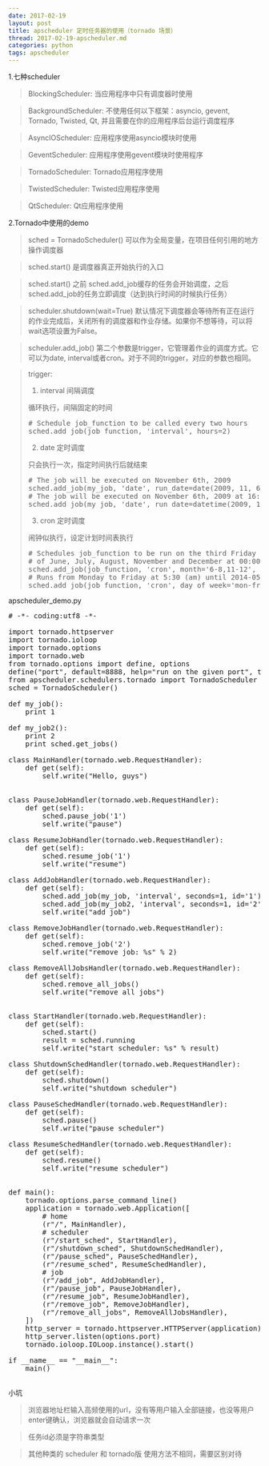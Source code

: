 ```yaml
---
date: 2017-02-19
layout: post
title: apscheduler 定时任务器的使用（tornado 场景）
thread: 2017-02-19-apscheduler.md
categories: python
tags: apscheduler
---
```



1.七种scheduler

> BlockingScheduler: 当应用程序中只有调度器时使用

> BackgroundScheduler: 不使用任何以下框架：asyncio, gevent, Tornado, Twisted, Qt, 并且需要在你的应用程序后台运行调度程序

> AsyncIOScheduler: 应用程序使用asyncio模块时使用

> GeventScheduler: 应用程序使用gevent模块时使用程序

> TornadoScheduler: Tornado应用程序使用

> TwistedScheduler: Twisted应用程序使用

> QtScheduler: Qt应用程序使用



2.Tornado中使用的demo

> sched = TornadoScheduler() 可以作为全局变量，在项目任何引用的地方操作调度器

> sched.start() 是调度器真正开始执行的入口

> sched.start() 之前 sched.add_job缓存的任务会开始调度，之后 sched.add_job的任务立即调度（达到执行时间的时候执行任务） 

> scheduler.shutdown(wait=True) 默认情况下调度器会等待所有正在运行的作业完成后，关闭所有的调度器和作业存储。如果你不想等待，可以将wait选项设置为False。

> scheduler.add_job() 第二个参数是trigger，它管理着作业的调度方式。它可以为date, interval或者cron。对于不同的trigger，对应的参数也相同。

> trigger:
> 
> 1) interval 间隔调度
> 
> 循环执行，间隔固定的时间
> <pre>
> # Schedule job_function to be called every two hours
> sched.add_job(job_function, 'interval', hours=2)
> </pre>
> 
> 2) date 定时调度
> 
> 只会执行一次，指定时间执行后就结束
> <pre>
> # The job will be executed on November 6th, 2009
> sched.add_job(my_job, 'date', run_date=date(2009, 11, 6), args=['text'])
> # The job will be executed on November 6th, 2009 at 16:30:05
> sched.add_job(my_job, 'date', run_date=datetime(2009, 11, 6, 16, 30, 5), args=['text'])
> </pre>
> 
> 3) cron 定时调度
> 
> 闹钟似执行，设定计划时间表执行
> <pre>
> # Schedules job_function to be run on the third Friday
> # of June, July, August, November and December at 00:00, 01:00, 02:00 and 03:00
> sched.add_job(job_function, 'cron', month='6-8,11-12', day='3rd fri', hour='0-3')
> # Runs from Monday to Friday at 5:30 (am) until 2014-05-30 00:00:00
> sched.add_job(job_function, 'cron', day_of_week='mon-fri', hour=5, minute=30, end_date='2014-05-30')
> </pre>


apscheduler_demo.py
<pre>
# -*- coding:utf8 -*-

import tornado.httpserver
import tornado.ioloop
import tornado.options
import tornado.web
from tornado.options import define, options
define("port", default=8888, help="run on the given port", type=int)
from apscheduler.schedulers.tornado import TornadoScheduler
sched = TornadoScheduler()

def my_job():
    print 1

def my_job2():
    print 2
    print sched.get_jobs()

class MainHandler(tornado.web.RequestHandler):
    def get(self):
        self.write("Hello, guys")


class PauseJobHandler(tornado.web.RequestHandler):
    def get(self):
        sched.pause_job('1')
        self.write("pause")

class ResumeJobHandler(tornado.web.RequestHandler):
    def get(self):
        sched.resume_job('1')
        self.write("resume")

class AddJobHandler(tornado.web.RequestHandler):
    def get(self):
        sched.add_job(my_job, 'interval', seconds=1, id='1')
        sched.add_job(my_job2, 'interval', seconds=1, id='2')
        self.write("add job")

class RemoveJobHandler(tornado.web.RequestHandler):
    def get(self):
        sched.remove_job('2')
        self.write("remove job: %s" % 2)

class RemoveAllJobsHandler(tornado.web.RequestHandler):
    def get(self):
        sched.remove_all_jobs()
        self.write("remove all jobs")


class StartHandler(tornado.web.RequestHandler):
    def get(self):
        sched.start()
        result = sched.running
        self.write("start scheduler: %s" % result)

class ShutdownSchedHandler(tornado.web.RequestHandler):
    def get(self):
        sched.shutdown()
        self.write("shutdown scheduler")

class PauseSchedHandler(tornado.web.RequestHandler):
    def get(self):
        sched.pause()
        self.write("pause scheduler")

class ResumeSchedHandler(tornado.web.RequestHandler):
    def get(self):
        sched.resume()
        self.write("resume scheduler")


def main():
    tornado.options.parse_command_line()
    application = tornado.web.Application([
        # home
        (r"/", MainHandler),
        # scheduler
        (r"/start_sched", StartHandler),
        (r"/shutdown_sched", ShutdownSchedHandler),
        (r"/pause_sched", PauseSchedHandler),
        (r"/resume_sched", ResumeSchedHandler),
        # job
        (r"/add_job", AddJobHandler),
        (r"/pause_job", PauseJobHandler),
        (r"/resume_job", ResumeJobHandler),
        (r"/remove_job", RemoveJobHandler),
        (r"/remove_all_jobs", RemoveAllJobsHandler),
    ])
    http_server = tornado.httpserver.HTTPServer(application)
    http_server.listen(options.port)
    tornado.ioloop.IOLoop.instance().start()

if __name__ == "__main__":
    main()

</pre>

小坑

> 浏览器地址栏输入高频使用的url，没有等用户输入全部链接，也没等用户enter键确认，浏览器就会自动请求一次

> 任务id必须是字符串类型

> 其他种类的 scheduler 和 tornado版 使用方法不相同，需要区别对待
